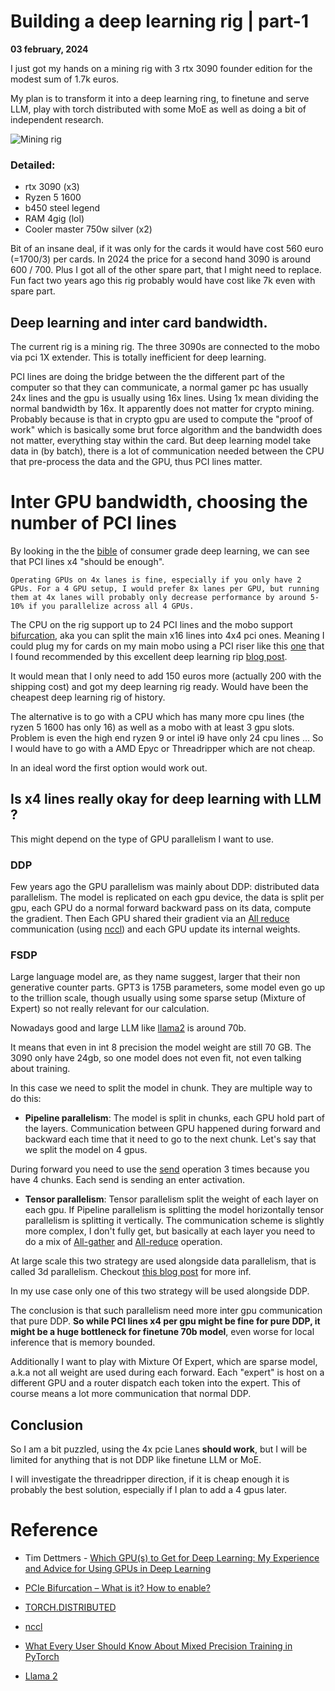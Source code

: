 # Building a deep learning rig | part-1

**03 february, 2024**

I just got my hands on a mining rig with 3 rtx 3090 founder edition for the modest sum of 1.7k euros.

My plan is to transform it into a deep learning ring, to finetune and serve LLM, play with torch distributed with some MoE as well as doing a bit of independent research.


![Mining rig](rig_0.jpg)


### Detailed:

* rtx 3090 (x3)
* Ryzen 5 1600
* b450 steel legend
* RAM 4gig (lol)
* Cooler master 750w silver (x2) 

Bit of an insane deal, if it was only for the cards it would have cost 560 euro (=1700/3) per cards. In 2024 the price for a second hand 3090 is around 600 / 700. Plus I got all of the other spare part, that I might need to replace. Fun fact two years ago this rig probably would have cost like 7k even with spare part.

## Deep learning and inter card bandwidth.

The current rig is a mining rig. The three 3090s are connected to the mobo via pci 1X extender. This is totally inefficient for deep learning. 

PCI lines are doing the bridge between the the different part of the computer so that they can communicate, a normal gamer pc has usually 24x lines and the gpu is usually using 16x lines. Using 1x mean dividing the normal bandwidth by 16x. It apparently does not matter for crypto mining. Probably because is that in crypto gpu are used to compute the "proof of work" which is basically some brut force algorithm and the bandwidth does not matter, everything stay within the card. But deep learning model take data in (by batch), there is a lot of communication needed between the CPU that pre-process the data and the GPU, thus PCI lines matter.


# Inter GPU bandwidth, choosing the number of PCI lines  

By looking in the the [bible](https://timdettmers.com/2023/01/30/which-gpu-for-deep-learning/) of consumer grade deep learning, we can see that PCI lines x4 "should be enough". 

```
Operating GPUs on 4x lanes is fine, especially if you only have 2 GPUs. For a 4 GPU setup, I would prefer 8x lanes per GPU, but running them at 4x lanes will probably only decrease performance by around 5-10% if you parallelize across all 4 GPUs.
```


The CPU on the rig support up to 24 PCI lines and the mobo support [bifurcation](https://timdettmers.com/2023/01/30/which-gpu-for-deep-learning/#Do_I_need_PCIe_40_or_PCIe_50), aka you can split the main x16 lines into 4x4 pci ones. Meaning I could plug my for cards on my main mobo using a PCI riser like this [one](https://riser.maxcloudon.com/en/bifurcated-risers/22-bifurcated-riser-x16-to-4x4-set.html) that I found recommended by this excellent deep learning rip [blog post](https://nonint.com/2022/05/30/my-deep-learning-rig/).

It would mean that I only need to add 150 euros more (actually 200 with the shipping cost)  and got my deep learning rig ready. Would have been the cheapest deep learning rig of history.

The alternative is to go with a CPU which has many more cpu lines (the ryzen 5 1600 has only 16) as well as a mobo with at least 3 gpu slots. Problem is even the high end ryzen 9 or intel i9 have only 24 cpu lines ... So I would have to go with a AMD Epyc or Threadripper which are not cheap.

In an ideal word the first option would work out.

## Is x4 lines really okay for deep learning with LLM ?

This might depend on the type of GPU parallelism  I want to use. 

### DDP

Few years ago the GPU parallelism was mainly about DDP: distributed data parallelism. The model is replicated on each gpu device, the data is split per gpu, each GPU do a normal forward backward pass on its data, compute the gradient. Then Each GPU shared their gradient via an [All reduce](https://pytorch.org/docs/stable/distributed.html) communication (using [nccl](https://developer.nvidia.com/nccl)) and each GPU update its internal weights. 


### FSDP

Large language model are, as they name suggest, larger that their non generative counter parts. GPT3 is 175B parameters, some model even go up to the trillion scale, though usually using some sparse setup (Mixture of Expert) so not really relevant for our calculation.

Nowadays good and large LLM like [llama2](https://arxiv.org/abs/2307.09288) is around 70b.

It means that even in int 8 precision the model weight are still 70 GB. The 3090 only have 24gb, so one model does not even fit, not even talking about training. 

In this case we need to split the model in chunk. They are multiple way to do this:

* **Pipeline parallelism**: The model is split in chunks, each GPU hold part of the layers. Communication between GPU happened during forward and backward each time that it need to go to the next chunk. Let's say that we split the model on 4 gpus.

During forward you need to use the [send](https://pytorch.org/docs/stable/distributed.html) operation 3 times because you have 4 chunks. Each send is sending an enter activation.

* **Tensor parallelism**:  Tensor parallelism split the weight of each layer on each gpu. If Pipeline parallelism is splitting the model horizontally tensor parallelism is splitting it vertically. The communication scheme is slightly more complex, I don't fully get, but basically at each layer you need to do a mix of [All-gather](https://pytorch.org/docs/stable/distributed.html) and [All-reduce](https://pytorch.org/docs/stable/distributed.html) operation. 


At large scale this two strategy are used alongside data parallelism, that is called 3d parallelism. Checkout [this blog post](https://github.com/stas00/ml-engineering/tree/master/model-parallelism#dppptp) for more inf. 

In my use case only one of this two strategy will be used alongside DDP.

The conclusion is that such parallelism need more inter gpu communication that pure DDP. **So while PCI lines x4 per gpu might be fine for pure DDP, it might be a huge bottleneck for finetune 70b model**, even worse for local inference that is memory bounded. 

Additionally I want to play with Mixture Of Expert, which are sparse model, a.k.a not all weight are used during each forward.  Each "expert" is host on a different GPU and a router dispatch each token into the expert. This of course means a lot more communication that normal DDP.


## Conclusion

So I am a bit puzzled, using the 4x pcie Lanes **should work**, but I will be limited for anything that is not DDP like finetune LLM or MoE.

I will investigate the threadripper direction, if it is cheap enough it is probably the best solution, especially if I plan to add a 4 gpus later.

# Reference

* Tim Dettmers - [Which GPU(s) to Get for Deep Learning: My Experience and Advice for Using GPUs in Deep Learning](https://timdettmers.com/2023/01/30/which-gpu-for-deep-learning/)

* [PCIe Bifurcation – What is it? How to enable?](https://shuttletitan.com/miscellaneous/pcie-bifurcation-what-is-it-how-to-enable-optimal-configurations-and-use-cases-for-nvme-sdds-gpus/)

* [TORCH.DISTRIBUTED](https://pytorch.org/docs/stable/distributed.html)


* [nccl](https://developer.nvidia.com/nccl)

* [What Every User Should Know About Mixed Precision Training in PyTorch](https://pytorch.org/blog/what-every-user-should-know-about-mixed-precision-training-in-pytorch/) 

* [Llama 2](https://arxiv.org/abs/2307.09288)

